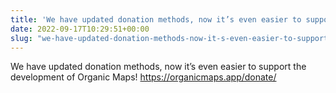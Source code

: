 ```yaml
---
title: 'We have updated donation methods, now it’s even easier to support the development of Organic Maps'
date: 2022-09-17T10:29:51+00:00
slug: "we-have-updated-donation-methods-now-it-s-even-easier-to-support-the-development-of-organic-maps"
---
```


We have updated donation methods, now it’s even easier to support the development of Organic Maps! <https://organicmaps.app/donate/>
